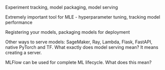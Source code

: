 Experiment tracking, model packaging, model serving

Extremely important tool for MLE - hyperparameter tuning, tracking model performance

Registering your models, packaging models for deployment

Other ways to serve models: SageMaker, Ray, Lambda, Flask, FastAPI, native PyTorch and TF. What exactly does model serving mean? It means creating a server.

MLFlow can be used for complete ML lifecycle. What does this mean?

